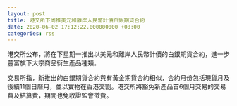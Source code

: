 ```yaml
---
layout: post
title: 港交所下周推美元和離岸人民幣計價白銀期貨合約
date: 2020-06-02 17:12:22.000000000 +08:00
categories: rss
---
```


港交所公布，將在下星期一推出以美元和離岸人民幣計價的白銀期貨合約，進一步豐富旗下大宗商品衍生產品種類。

交易所指，新推出的白銀期貨合約與有黃金期貨合約相似，合約月份包括現貨月及後續11個日曆月，並以實物在香港交割。港交所將豁免新產品首6個月交易的交易費及結算費，期間也免收證監會徵費。
